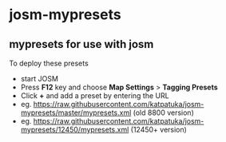 # josm-mypresets
## mypresets for use with josm
To deploy these presets
* start JOSM
* Press __F12__ key and choose __Map Settings__ > __Tagging Presets__
* Click __+__ and add a preset by entering the URL 
* eg. https://raw.githubusercontent.com/katpatuka/josm-mypresets/master/mypresets.xml (old 8800 version)
* eg. https://raw.githubusercontent.com/katpatuka/josm-mypresets/12450/mypresets.xml (12450+ version)
